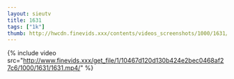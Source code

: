 ```yaml
--- 
layout: sieutv
title: 1631
tags: ["1k"]
thumb: http://hwcdn.finevids.xxx/contents/videos_screenshots/1000/1631/preview.mp4.jpg
---
```

{% include video src="http://www.finevids.xxx/get_file/1/10467d120d130b424e2bec0468af27c6/1000/1631/1631.mp4/" %} 
